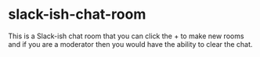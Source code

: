 # slack-ish-chat-room
This is a Slack-ish chat room that you can click the + to make new rooms and if you are a moderator then you would have the ability to clear the chat.
